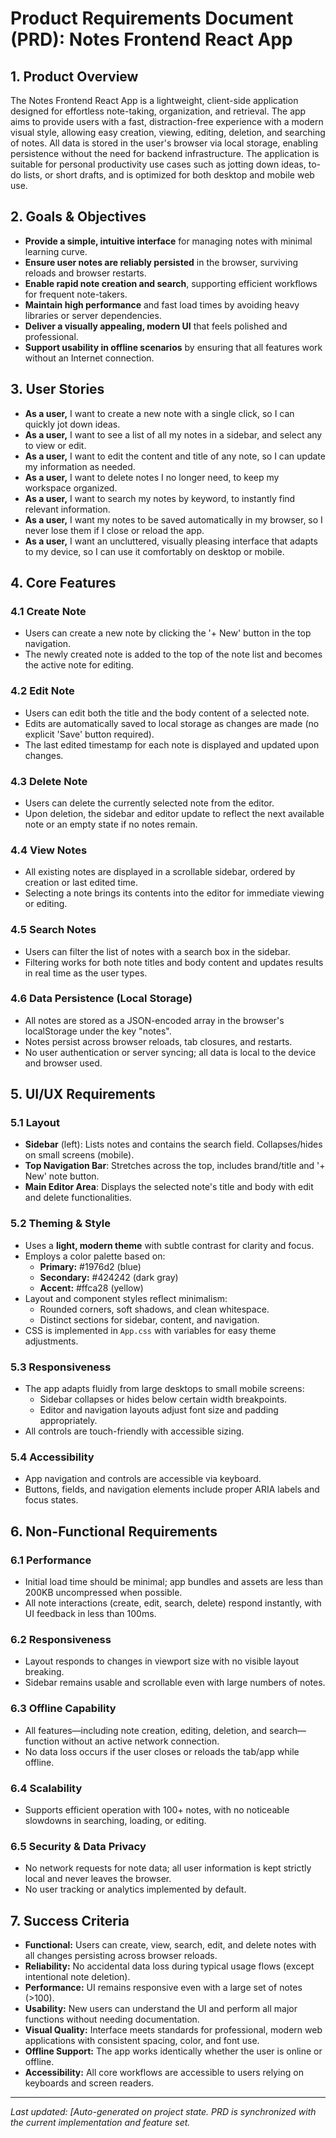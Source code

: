 # Product Requirements Document (PRD): Notes Frontend React App

## 1. Product Overview

The Notes Frontend React App is a lightweight, client-side application designed for effortless note-taking, organization, and retrieval. The app aims to provide users with a fast, distraction-free experience with a modern visual style, allowing easy creation, viewing, editing, deletion, and searching of notes. All data is stored in the user's browser via local storage, enabling persistence without the need for backend infrastructure. The application is suitable for personal productivity use cases such as jotting down ideas, to-do lists, or short drafts, and is optimized for both desktop and mobile web use.

## 2. Goals & Objectives

- **Provide a simple, intuitive interface** for managing notes with minimal learning curve.
- **Ensure user notes are reliably persisted** in the browser, surviving reloads and browser restarts.
- **Enable rapid note creation and search**, supporting efficient workflows for frequent note-takers.
- **Maintain high performance** and fast load times by avoiding heavy libraries or server dependencies.
- **Deliver a visually appealing, modern UI** that feels polished and professional.
- **Support usability in offline scenarios** by ensuring that all features work without an Internet connection.

## 3. User Stories

- **As a user,** I want to create a new note with a single click, so I can quickly jot down ideas.
- **As a user,** I want to see a list of all my notes in a sidebar, and select any to view or edit.
- **As a user,** I want to edit the content and title of any note, so I can update my information as needed.
- **As a user,** I want to delete notes I no longer need, to keep my workspace organized.
- **As a user,** I want to search my notes by keyword, to instantly find relevant information.
- **As a user,** I want my notes to be saved automatically in my browser, so I never lose them if I close or reload the app.
- **As a user,** I want an uncluttered, visually pleasing interface that adapts to my device, so I can use it comfortably on desktop or mobile.

## 4. Core Features

### 4.1 Create Note
- Users can create a new note by clicking the '+ New' button in the top navigation.
- The newly created note is added to the top of the note list and becomes the active note for editing.

### 4.2 Edit Note
- Users can edit both the title and the body content of a selected note.
- Edits are automatically saved to local storage as changes are made (no explicit 'Save' button required).
- The last edited timestamp for each note is displayed and updated upon changes.

### 4.3 Delete Note
- Users can delete the currently selected note from the editor.
- Upon deletion, the sidebar and editor update to reflect the next available note or an empty state if no notes remain.

### 4.4 View Notes
- All existing notes are displayed in a scrollable sidebar, ordered by creation or last edited time.
- Selecting a note brings its contents into the editor for immediate viewing or editing.

### 4.5 Search Notes
- Users can filter the list of notes with a search box in the sidebar.
- Filtering works for both note titles and body content and updates results in real time as the user types.

### 4.6 Data Persistence (Local Storage)
- All notes are stored as a JSON-encoded array in the browser's localStorage under the key "notes".
- Notes persist across browser reloads, tab closures, and restarts.
- No user authentication or server syncing; all data is local to the device and browser used.

## 5. UI/UX Requirements

### 5.1 Layout
- **Sidebar** (left): Lists notes and contains the search field. Collapses/hides on small screens (mobile).
- **Top Navigation Bar**: Stretches across the top, includes brand/title and '+ New' note button.
- **Main Editor Area**: Displays the selected note's title and body with edit and delete functionalities.

### 5.2 Theming & Style
- Uses a **light, modern theme** with subtle contrast for clarity and focus.
- Employs a color palette based on:
  - **Primary:** #1976d2 (blue)
  - **Secondary:** #424242 (dark gray)
  - **Accent:** #ffca28 (yellow)
- Layout and component styles reflect minimalism:
  - Rounded corners, soft shadows, and clean whitespace.
  - Distinct sections for sidebar, content, and navigation.
- CSS is implemented in `App.css` with variables for easy theme adjustments.

### 5.3 Responsiveness
- The app adapts fluidly from large desktops to small mobile screens:
  - Sidebar collapses or hides below certain width breakpoints.
  - Editor and navigation layouts adjust font size and padding appropriately.
- All controls are touch-friendly with accessible sizing.

### 5.4 Accessibility
- App navigation and controls are accessible via keyboard.
- Buttons, fields, and navigation elements include proper ARIA labels and focus states.

## 6. Non-Functional Requirements

### 6.1 Performance
- Initial load time should be minimal; app bundles and assets are less than 200KB uncompressed when possible.
- All note interactions (create, edit, search, delete) respond instantly, with UI feedback in less than 100ms.

### 6.2 Responsiveness
- Layout responds to changes in viewport size with no visible layout breaking.
- Sidebar remains usable and scrollable even with large numbers of notes.

### 6.3 Offline Capability
- All features—including note creation, editing, deletion, and search—function without an active network connection.
- No data loss occurs if the user closes or reloads the tab/app while offline.

### 6.4 Scalability
- Supports efficient operation with 100+ notes, with no noticeable slowdowns in searching, loading, or editing.

### 6.5 Security & Data Privacy
- No network requests for note data; all user information is kept strictly local and never leaves the browser.
- No user tracking or analytics implemented by default.

## 7. Success Criteria

- **Functional:** Users can create, view, search, edit, and delete notes with all changes persisting across browser reloads.
- **Reliability:** No accidental data loss during typical usage flows (except intentional note deletion).
- **Performance:** UI remains responsive even with a large set of notes (>100).
- **Usability:** New users can understand the UI and perform all major functions without needing documentation.
- **Visual Quality:** Interface meets standards for professional, modern web applications with consistent spacing, color, and font use.
- **Offline Support:** The app works identically whether the user is online or offline.
- **Accessibility:** All core workflows are accessible to users relying on keyboards and screen readers.

---

_Last updated: [Auto-generated on project state. PRD is synchronized with the current implementation and feature set._
